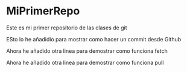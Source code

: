 # MiPrimerRepo
Este es mi primer repositorio de las clases de git

ESto lo he añadidio para mostrar como hacer un commit desde Github

Ahora he añadido otra linea para demostrar como funciona fetch

Ahora he añadido otra linea para demostrar como funciona pull
